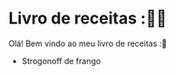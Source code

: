 # Livro de receitas ::man_cook:

Olá! Bem vindo ao meu livro de receitas ::wave:

- Strogonoff de frango
